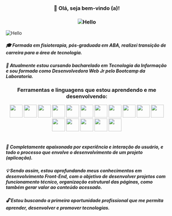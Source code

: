 ### <div align="center">  🔑  Olá, seja bem-vindo (a)! </div>

### <div align="center"> ![Hello](https://user-images.githubusercontent.com/100978888/236565112-52052c65-6d01-4407-892b-4123e66bffe4.gif) </div>

![Hello](https://github.com/VanessaNMenezes/VanessaNMenezes/assets/100978888/5a138d5d-dc11-456e-b9aa-6f0f743064f6)
 
##### 🎓  Formada em fisioterapia, pós-graduada em ABA, realizei transição de carreira para a área de tecnologia. 

##### 📒  Atualmente estou cursando bacharelado em Tecnologia da Informação e sou formada como Desenvolvedora Web Jr pelo Bootcamp da Laboratoria. <br/>


###  <div align="center"> Ferramentas e linguagens que estou aprendendo e me desenvolvendo: </div> 

 <div align="center"> <img src="https://cdn.jsdelivr.net/gh/devicons/devicon/icons/trello/trello-plain.svg" width="40" height="40"/> <img src="https://cdn.jsdelivr.net/gh/devicons/devicon/icons/canva/canva-original.svg" width="40" height="40"/> <img src="https://cdn.jsdelivr.net/gh/devicons/devicon/icons/figma/figma-original.svg" width="40" height="40"/>  <img src="https://cdn.jsdelivr.net/gh/devicons/devicon/icons/vscode/vscode-original.svg" width="40" height="40"/> <img src="https://cdn.jsdelivr.net/gh/devicons/devicon/icons/html5/html5-original.svg" width="40" height="40"/>  <img src="https://cdn.jsdelivr.net/gh/devicons/devicon/icons/css3/css3-original.svg" width="40" height="40"/>  <img src="https://cdn.jsdelivr.net/gh/devicons/devicon/icons/javascript/javascript-original.svg" width="40" height="40"/> <img src="https://cdn.jsdelivr.net/gh/devicons/devicon/icons/eslint/eslint-original.svg" width="40" height="40"/>  <img src="https://cdn.jsdelivr.net/gh/devicons/devicon/icons/jest/jest-plain.svg" width="40" height="40"/> <img src="https://cdn.jsdelivr.net/gh/devicons/devicon/icons/git/git-original.svg" width="40" height="40"/> <img src="https://cdn.jsdelivr.net/gh/devicons/devicon/icons/github/github-original.svg" width="40" height="40"/> <img src="https://cdn.jsdelivr.net/gh/devicons/devicon/icons/markdown/markdown-original.svg" width="40" height="40" /> <img src="https://cdn.jsdelivr.net/gh/devicons/devicon/icons/firebase/firebase-plain.svg" width="40" height="40"/> <img src="https://cdn.jsdelivr.net/gh/devicons/devicon/icons/nodejs/nodejs-original.svg" width="40" height="40"/>  <img src="https://cdn.jsdelivr.net/gh/devicons/devicon/icons/npm/npm-original-wordmark.svg" width="40" height="40"/>  <img src="https://cdn.jsdelivr.net/gh/devicons/devicon/icons/react/react-original.svg" width="40" height="40"/> </div> <br>
          
##### 💛  Completamente apaixonada por experiência e interação do usuário, e todo o processo que envolve o desenvolvimento de um projeto (aplicação). 

##### 💡 Sendo assim, estou aprofundando meus conhecimentos em desenvolvimento Front-End, com o objetivo de desenvolver projetos com funcionamento técnico, organização estrutural das páginas, como também gerar valor ao conteúdo acessado.

##### 🔓  Estou buscando a primeira oportunidade profissional que me permita aprender, desenvolver e promover tecnologias.
